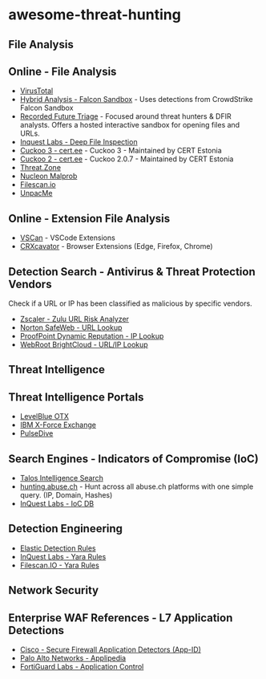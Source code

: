 # awesome-threat-hunting
## File Analysis
## Online - File Analysis
- [VirusTotal](https://virustotal.com/)
- [Hybrid Analysis - Falcon Sandbox](https://hybrid-analysis.com/) - Uses detections from CrowdStrike Falcon Sandbox
- [Recorded Future Triage](https://tria.ge/) - Focused around threat hunters & DFIR analysts. Offers a hosted interactive sandbox for opening files and URLs.
- [Inquest Labs - Deep File Inspection](https://labs.inquest.net/dfi) 
- [Cuckoo 3 - cert.ee](https://cuckoo-hatch.cert.ee/) - Cuckoo 3 - Maintained by CERT Estonia 
- [Cuckoo 2 - cert.ee](https://cuckoo.cert.ee/) - Cuckoo 2.0.7 - Maintained by CERT Estonia
- [Threat.Zone](https://app.threat.zone/)
- [Nucleon Malprob](https://malprob.io/)
- [Filescan.io](https://www.filescan.io/scan) 
- [UnpacMe](https://www.unpac.me/)
## Online - Extension File Analysis
- [VSCan](https://vscan.dev/) - VSCode Extensions 
- [CRXcavator](https://crxcavator.io/) - Browser Extensions (Edge, Firefox, Chrome)
## Detection Search - Antivirus & Threat Protection Vendors
Check if a URL or IP has been classified as malicious by specific vendors.
- [Zscaler - Zulu URL Risk Analyzer](https://threatlabz.zscaler.com/tool/url-analysis)
- [Norton SafeWeb - URL Lookup](https://safeweb.norton.com/)
- [ProofPoint Dynamic Reputation - IP Lookup](https://ipcheck.proofpoint.com/)
- [WebRoot BrightCloud - URL/IP Lookup](https://www.brightcloud.com/tools/url-ip-lookup.php)
## Threat Intelligence
## Threat Intelligence Portals
- [LevelBlue OTX](https://otx.alienvault.com/)
- [IBM X-Force Exchange](https://exchange.xforce.ibmcloud.com/)
- [PulseDive](https://pulsedive.com/)
## Search Engines - Indicators of Compromise (IoC)
- [Talos Intelligence Search](https://talosintelligence.com/reputation_center)
- [hunting.abuse.ch](https://hunting.abuse.ch/) -  Hunt across all abuse.ch platforms with one simple query. (IP, Domain, Hashes)
- [InQuest Labs - IoC DB](https://labs.inquest.net/iocdb)
## Detection Engineering
- [Elastic Detection Rules](https://elastic.github.io/detection-rules-explorer/)
- [InQuest Labs - Yara Rules](https://github.com/InQuest/yara-rules)
- [Filescan.IO - Yara Rules](https://github.com/filescanio/fsYara)
## Network Security
## Enterprise WAF References - L7 Application Detections
- [Cisco - Secure Firewall Application Detectors (App-ID)](https://appid.cisco.com)
- [Palo Alto Networks - Applipedia](https://applipedia.paloaltonetworks.com/)
- [FortiGuard Labs - Application Control](https://www.fortiguard.com/appcontrol)

